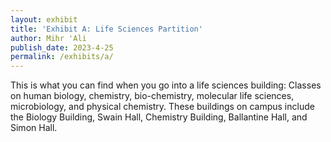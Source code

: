 ```yaml
---
layout: exhibit
title: 'Exhibit A: Life Sciences Partition'
author: Mihr 'Ali
publish_date: 2023-4-25
permalink: /exhibits/a/
---
```

This is what you can find when you go into a life sciences building: Classes on human biology, chemistry, bio-chemistry, molecular life sciences, microbiology, and physical chemistry. These buildings on campus include the Biology Building, Swain Hall, Chemistry Building, Ballantine Hall, and Simon Hall. 
